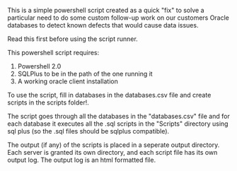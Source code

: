 This is a simple powershell script created as a quick "fix" to solve a particular need to do some custom follow-up work on our customers Oracle databases to detect known defects that would cause data issues.

Read this first before using the script runner.

This powershell script requires:
1. Powershell 2.0
2. SQLPlus to be in the path of the one running it
3. A working oracle client installation

To use the script, fill in databases in the databases.csv file and create scripts in the scripts folder!.

The script goes through all the databases in the "databases.csv" file and for each database
it executes all the .sql scripts in the "Scripts" directory using sql plus (so the .sql files should be sqlplus compatible).

The output (if any) of the scripts is placed in a seperate output directory.
Each server is granted its own directory, and each script file has its own output log.
The output log is an html formatted file.